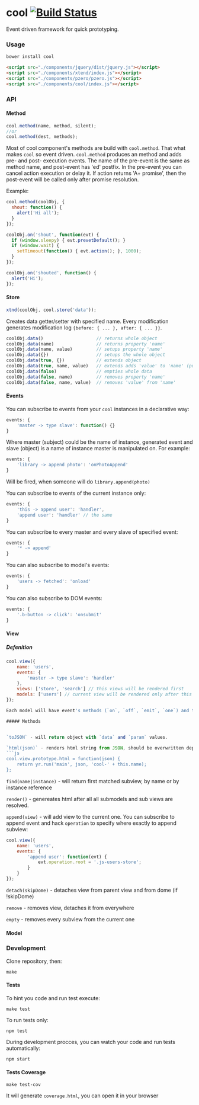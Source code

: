 cool [![Build Status](https://api.travis-ci.org/artjock/cool.png?branch=master)](https://travis-ci.org/artjock/cool)
====

Event driven framework for quick prototyping.


### Usage

```bash
bower install cool
```

```html
<script src="./components/jquery/dist/jquery.js"></script>
<script src="./components/xtend/index.js"></script>
<script src="./components/pzero/pzero.js"></script>
<script src="./components/cool/index.js"></script>
```

### API

#### Method

```js
cool.method(name, method, silent);
//or
cool.method(dest, methods);
```

Most of cool component's methods are build with `cool.method`. That what makes `cool` so event driven. `cool.method` produces an method and adds pre- and post- execution events. The name of the pre-event is the same as method name, and post-event has 'ed' postfix. In the pre-event you can cancel action execution or delay it. If action returns 'A+ promise', then the post-event will be called only after promise resolution.

Example:

```js
cool.method(coolObj, {
  shout: function() {
    alert('Hi all');
  }
});

coolObj.on('shout', function(evt) {
  if (window.sleepy) { evt.prevetDefault(); }
  if (window.wait) {
    setTimeout(function() { evt.action(); }, 1000);
  }
});

coolObj.on('shouted', function() {
  alert('Hi');
});
```

#### Store

```js
xtnd(coolObj, cool.store('data'));
```

Creates data getter/setter with specified name. Every modification generates modification log `{before: { ... }, after: { ... }}`.

```js
coolObj.data()                    // returns whole object
coolObj.data(name)                // returns property 'name'
coolObj.data(name, value)         // setups property 'name'
coolObj.data({})                  // setups the whole object
coolObj.data(true, {})            // extends object
coolObj.data(true, name, value)   // extends adds 'value' to 'name' (push to array)
coolObj.data(false)               // empties whole data
coolObj.data(false, name)         // removes property 'name'
coolObj.data(false, name, value)  // removes 'value' from 'name'
```

#### Events

You can subscribe to events from your `cool` instances in a declarative way:

```js
events: {
    'master -> type slave': function() {}
}
```
Where master (subject) could be the name of instance, generated event and slave (object) is a name of instance master is manipulated on. For example:
```js
events: {
    'library -> append photo': 'onPhotoAppend'
}
```
Will be fired, when someone will do `library.append(photo)`

You can subscribe to events of the current instance only:
```js
events: {
    'this -> append user': 'handler',
    'append user': 'handler' // the same
}
```

You can subscribe to every master and every slave of specified event:
```js
events: {
    '* -> append'
}
```

You can also subscribe to model's events:
```js
events: {
    'users -> fetched': 'onload'
}
```

You can also subscribe to DOM events:
```js
events: {
    '.b-button -> click': 'onsubmit'
}
```

#### View

##### Defenition
```js
cool.view({
    name: 'users',
    events: {
        'master -> type slave': 'handler'
    },
    views: ['store', 'search'] // this views will be rendered first
    models: ['users'] // current view will be rendered only after this model resolution
});

Each model will have event's methods (`on`, `off`, `emit`, `one`) and two `stores` `data` and `param`. `data` contains model's responses and `param` contains model's params.

##### Methods


`toJSON` - will return object with `data` and `param` values.

`html(json)` - renders html string from JSON, should be overwritten depending on your favorite template engine. Example for yate:
```js
cool.view.prototype.html = function(json) {
    return yr.run('main', json, 'cool-' + this.name);
};
```

`find(name|instance)` - will return first matched subview, by name or by instance reference

`render()` - genereates html after all all submodels and sub views are resolved.

`append(view)` - will add view to the current one. You can subscribe to append event and hack `operation` to specify where exactly to append subview:
```js
cool.view({
    name: 'users',
    events: {
        'append user': function(evt) {
            evt.operation.root = '.js-users-store';
        }
    }
});
```

`detach(skipDome)` - detaches view from parent view and from dome (if !skipDome)

`remove` - removes view, detaches it from everywhere

`empty` - removes every subview from the current one

#### Model

### Development

Clone repository, then:

```
make
```

#### Tests

To hint you code and run test execute:
```
make test
```

To run tests only:
```
npm test
```

During development procces, you can watch your code and run tests automatically:
```
npm start
```

#### Tests Coverage

```
make test-cov
```

It will generate `coverage.html`, you can open it in your browser
